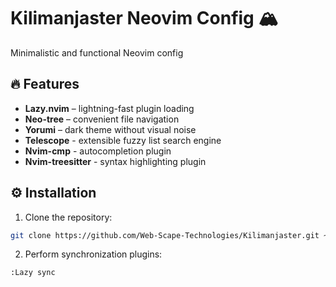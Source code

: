 # Kilimanjaster Neovim Config 🏔️
Minimalistic and functional Neovim config

## 🔥 Features
- **Lazy.nvim** – lightning-fast plugin loading
- **Neo-tree** – convenient file navigation
- **Yorumi** – dark theme without visual noise
- **Telescope** - extensible fuzzy list search engine
- **Nvim-cmp** - autocompletion plugin
- **Nvim-treesitter** - syntax highlighting plugin

## ⚙️ Installation
1. Clone the repository:
```sh
git clone https://github.com/Web-Scape-Technologies/Kilimanjaster.git ~/.config/nvim
```
2. Perform synchronization plugins:
```sh
:Lazy sync
```
